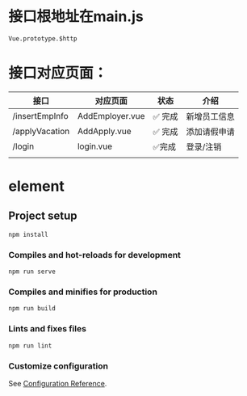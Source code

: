 # 接口根地址在main.js
```vue
Vue.prototype.$http
```
# 接口对应页面：

| 接口           | 对应页面        | 状态                    | 介绍         |
| -------------- | --------------- | ----------------------- | ------------ |
| /insertEmpInfo | AddEmployer.vue | :white_check_mark: 完成 | 新增员工信息 |
| /applyVacation | AddApply.vue    | :white_check_mark: 完成 | 添加请假申请 |
| /login         | login.vue       | :white_check_mark:完成  | 登录/注销    |
|                |                 |                         |              |



# element

## Project setup
```
npm install
```

### Compiles and hot-reloads for development
```
npm run serve
```

### Compiles and minifies for production
```
npm run build
```

### Lints and fixes files
```
npm run lint
```

### Customize configuration
See [Configuration Reference](https://cli.vuejs.org/config/).
